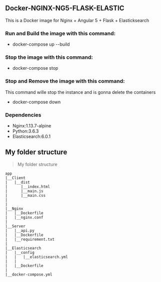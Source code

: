 ## Docker-NGINX-NG5-FLASK-ELASTIC
This is a Docker image for Nginx + Angular 5 + Flask + Elasticksearch

### Run and Build the image with this command:
- docker-compose up --build 

### Stop the image with this command:
- docker-compose stop 

### Stop and Remove the image with this command:
This command wille stop the instance and is gonna delete the containers
- docker-compose down 

### Dependencies
- Nginx:1.13.7-alpine 
- Python:3.6.3
- Elasticsearch:6.0.1


## My folder structure

> My folder structure

    app
    |__Client
    |   |__dist
    |      |__index.html
    |      |__main.js
    |      |__main.css
    |   
    |
    |__Nginx
    |   |__Dockerfile
    |   |__nginx.conf
    |
    |__Server
    |   |__api.py
    |   |__Dockerfile
    |   |__requirement.txt
    |
    |__Elasticsearch
    |   |__config
    |   |   |__elasticsearch.yml
    |   |
    |   |__Dockerfile
    |
    |__docker-compose.yml
